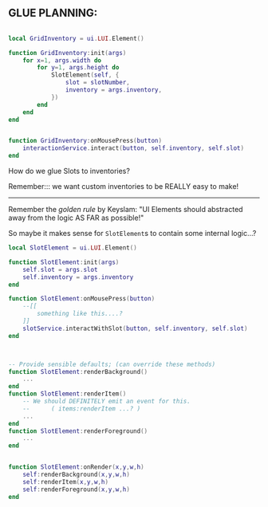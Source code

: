 
## GLUE PLANNING:


```lua

local GridInventory = ui.LUI.Element()

function GridInventory:init(args)
    for x=1, args.width do
        for y=1, args.height do
            SlotElement(self, {
                slot = slotNumber,
                inventory = args.inventory,
            })
        end
    end
end


function GridInventory:onMousePress(button)
    interactionService.interact(button, self.inventory, self.slot)
end

```

How do we glue Slots to inventories?

Remember::: we want custom inventories to be REALLY easy to make!

---

Remember the *golden rule* by Keyslam:
"UI Elements should abstracted away from the logic AS FAR as possible!"

So maybe it makes sense for `SlotElement`s to contain some internal logic...?

```lua
local SlotElement = ui.LUI.Element()

function SlotElement:init(args)
    self.slot = args.slot
    self.inventory = args.inventory
end

function SlotElement:onMousePress(button)
    --[[
        something like this....?
    ]]
    slotService.interactWithSlot(button, self.inventory, self.slot)
end



-- Provide sensible defaults; (can override these methods)
function SlotElement:renderBackground()
    ...
end
function SlotElement:renderItem()
    -- We should DEFINITELY emit an event for this.
    --      ( items:renderItem ...? )
    ...
end
function SlotElement:renderForeground()
    ...
end


function SlotElement:onRender(x,y,w,h)
    self:renderBackground(x,y,w,h)
    self:renderItem(x,y,w,h)
    self:renderForeground(x,y,w,h)
end

```



